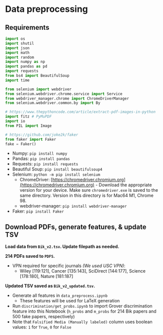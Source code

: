 # Data preprocessing

## Requirements

```python
import os
import shutil
import json
import math
import random
import numpy as np
import pandas as pd
import requests
from bs4 import BeautifulSoup
import time

from selenium import webdriver
from selenium.webdriver.chrome.service import Service
from webdriver_manager.chrome import ChromeDriverManager
from selenium.webdriver.common.by import By

# https://www.thepythoncode.com/article/extract-pdf-images-in-python
import fitz # PyMuPDF
import io
from PIL import Image

# https://github.com/joke2k/faker
from faker import Faker
fake = Faker()
```

- Numpy: `pip install numpy`
- Pandas: `pip install pandas`
- Requests: `pip install requests`
- Beautiful Soup: `pip install beautifulsoup4`
- Selenium: `python -m pip install selenium`
	- ChromeDriver: [https://chromedriver.chromium.org](https://chromedriver.chromium.org) - Download the appropriate version for your device. Make sure `chromedriver.exe` is saved to the same directory. Version in this directory is for Mac64 M1, Chrome 98.
	- webdriver-manager: `pip install webdriver-manager`
- Faker: `pip install Faker`

## Download PDFs, generate features, & update TSV

**Load data from `Bik_v2.tsv`. Update filepath as needed.**

**214 PDFs saved to `PDFS`.**
- VPN required for specific journals *(We used USC VPN)*:
	- Wiley [119:121], Cancer [135:143], SciDirect [144:177], Science [178:180], Nature [181:187]

**Updated TSV saved as `Bik_v2_updated.tsv`.**
- Generate all features in `data_preprocess.ipynb`
	- These features will be used for LaTeX generation
- Run `discrimination/get_probs.ipynb` to import Grover discrimination feature into this Notebook (`h_probs` and `m_probs` for 214 Bik papers and 500 fake papers, respectively)
- Note that `Falsified Media (Manually labeled)` column uses boolean values: `1` for `True`, `0` for `False`
